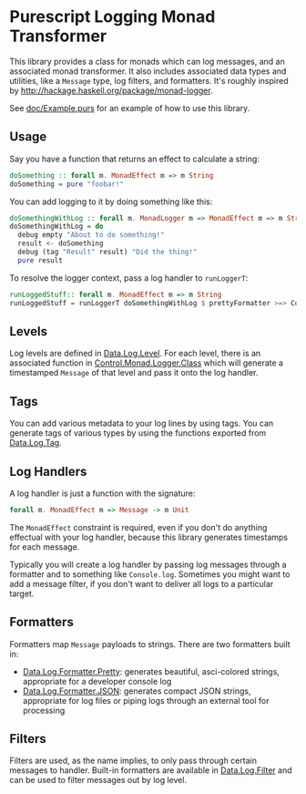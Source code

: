 # Purescript Logging Monad Transformer

This library provides a class for monads which can log messages, and an
associated monad transformer.  It also includes associated data types and
utilities, like a `Message` type, log filters, and formatters. It's roughly
inspired by http://hackage.haskell.org/package/monad-logger.

See [doc/Example.purs](doc/Example.purs) for an example of how to use this
library.

## Usage

Say you have a function that returns an effect to calculate a string:

```purescript
doSomething :: forall m. MonadEffect m => m String
doSomething = pure "foobar!"
```

You can add logging to it by doing something like this:

```purescript
doSomethingWithLog :: forall m. MonadLogger m => MonadEffect m => m String
doSomethingWithLog = do
  debug empty "About to do something!"
  result <- doSomething
  debug (tag "Result" result) "Did the thing!"
  pure result
```

To resolve the logger context, pass a log handler to `runLoggerT`:

``` purescript
runLoggedStuff:: forall m. MonadEffect m => m String
runLoggedStuff = runLoggerT doSomethingWithLog $ prettyFormatter >=> Console.log
```

## Levels

Log levels are defined in [Data.Log.Level](src/Data/Log/Level.purs).  For each
level, there is an associated function in
[Control.Monad.Logger.Class](src/Control/Monad/Logger/Class.purs) which will
generate a timestamped `Message` of that level and pass it onto the log handler.

## Tags

You can add various metadata to your log lines by using tags.  You can generate
tags of various types by using the functions exported from
[Data.Log.Tag](src/Data/Log/Tag.purs).

## Log Handlers

A log handler is just a function with the signature:

```purescript
forall m. MonadEffect m => Message -> m Unit
```

The `MonadEffect` constraint is required, even if you don't do anything
effectual with your log handler, because this library generates timestamps for
each message.

Typically you will create a log handler by passing log messages through a
formatter and to something like `Console.log`.  Sometimes you might want to add
a message filter, if you don't want to deliver all logs to a particular target.

## Formatters

Formatters map `Message` payloads to strings.  There are two formatters built
in:

- [Data.Log.Formatter.Pretty](src/Data/Log/Formatter/Pretty.purs): generates
  beautiful, asci-colored strings, appropriate for a developer console log
- [Data.Log.Formatter.JSON](src/Data/Log/Formatter/JSON.purs): generates compact
  JSON strings, appropriate for log files or piping logs through an external
  tool for processing

## Filters

Filters are used, as the name implies, to only pass through certain messages to
handler.  Built-in formatters are available in
[Data.Log.Filter](src/Data/Log/Filter.purs) and can be used to filter messages
out by log level.
